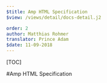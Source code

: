```yaml
---
$title: Amp HTML Specification
$view: /views/detail/docs-detail.j2

order: 2
author: Matthias Rohmer
translator: Prince Adam
$date: 11-09-2018
---
```


[TOC]

#Amp HTML Specification
